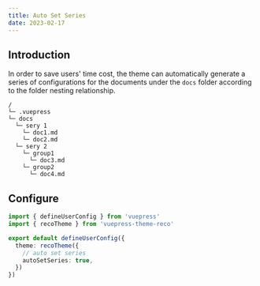 ```yaml
---
title: Auto Set Series
date: 2023-02-17
---
```


## Introduction

In order to save users' time cost, the theme can automatically generate a series of configurations for the documents under the `docs` folder according to the folder nesting relationship.

```
/
└─ .vuepress
└─ docs
  └─ sery 1
    └─ doc1.md
    └─ doc2.md
  └─ sery 2
    └─ group1
      └─ doc3.md
    └─ group2
      └─ doc4.md
```

## Configure

```ts
import { defineUserConfig } from 'vuepress'
import { recoTheme } from 'vuepress-theme-reco'

export default defineUserConfig({
  theme: recoTheme({
    // auto set series
    autoSetSeries: true,
  })
})
```